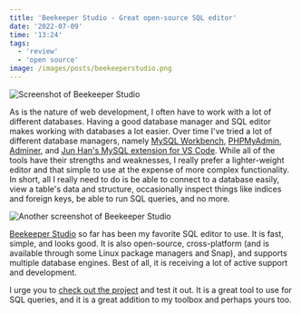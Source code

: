 ```yaml
---
title: 'Beekeeper Studio - Great open-source SQL editor'
date: '2022-07-09'
time: '13:24'
tags:
  - 'review'
  - 'open source'
image: /images/posts/beekeeperstudio.png
---
```


![Screenshot of Beekeeper Studio](/images/posts/beekeeperstudio.png)

As is the nature of web development, I often have to work with a lot of different databases. Having a good database manager and SQL editor makes working with databases a lot easier. Over time I've tried a lot of different database managers, namely [MySQL Workbench](https://www.mysql.com/products/workbench/), [PHPMyAdmin](https://www.phpmyadmin.net/), [Adminer](https://www.adminer.org/), and [Jun Han's MySQL extension for VS Code](https://marketplace.visualstudio.com/items?itemName=formulahendry.vscode-mysql). While all of the tools have their strengths and weaknesses, I really prefer a lighter-weight editor and that simple to use at the expense of more complex functionality. In short, all I really need to do is be able to connect to a database easily, view a table's data and structure, occasionally inspect things like indices and foreign keys, be able to run SQL queries, and no more.

![Another screenshot of Beekeeper Studio](/images/posts/beekeeperstudio-1.jpg)

[Beekeeper Studio](https://www.beekeeperstudio.io/) so far has been my favorite SQL editor to use. It is fast, simple, and looks good. It is also open-source, cross-platform (and is available through some Linux package managers and Snap), and supports multiple database engines. Best of all, it is receiving a lot of active support and development.

I urge you to [check out the project](https://github.com/beekeeper-studio/beekeeper-studio/) and test it out. It is a great tool to use for SQL queries, and it is a great addition to my toolbox and perhaps yours too.
